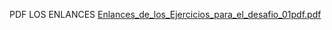 PDF LOS ENLANCES 
[Enlances_de_los_Ejercicios_para_el_desafio_01pdf.pdf](https://github.com/user-attachments/files/16724127/Enlances_de_los_Ejercicios_para_el_desafio_01pdf.pdf)
